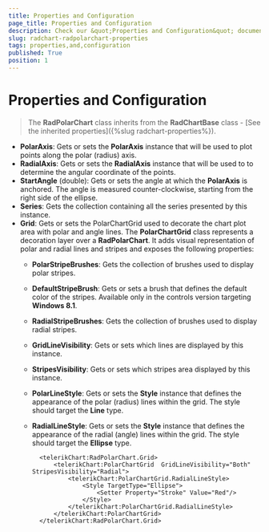 ```yaml
---
title: Properties and Configuration
page_title: Properties and Configuration
description: Check our &quot;Properties and Configuration&quot; documentation article for RadChart for UWP control.
slug: radchart-radpolarchart-properties
tags: properties,and,configuration
published: True
position: 1
---
```


# Properties and Configuration

>The **RadPolarChart** class inherits from the **RadChartBase** class -
[See the inherited properties]({%slug radchart-properties%}).

* **PolarAxis**: Gets or sets the **PolarAxis** instance that will be used to plot points along the polar (radius) axis.
* **RadialAxis**: Gets or sets the **RadialAxis** instance that will be used to to determine the angular coordinate of the points.
* **StartAngle** (double): Gets or sets the angle at which the **PolarAxis** is anchored. The angle is measured counter-clockwise, starting from the right side of the ellipse.
* **Series**: Gets the collection containing all the series presented by this instance.
* **Grid**: Gets or sets the PolarChartGrid used to decorate the chart plot area with polar and angle lines.
The **PolarChartGrid** class represents a decoration layer over a **RadPolarChart**. It adds visual representation of polar and radial lines and stripes and exposes the following properties:
	* **PolarStripeBrushes**: Gets the collection of brushes used to display polar stripes.
	* **DefaultStripeBrush**: Gets or sets a brush that defines the default color of the stripes. Available only in the controls version targeting **Windows 8.1**.
	* **RadialStripeBrushes**: Gets the collection of brushes used to display radial stripes.
	* **GridLineVisibility**: Gets or sets which lines are displayed by this instance.
	* **StripesVisibility**: Gets or sets which stripes area displayed by this instance.
	* **PolarLineStyle**: Gets or sets the **Style** instance that defines the appearance of the polar (radius) lines within the grid. The style should target the **Line** type.
	* **RadialLineStyle**: Gets or sets the **Style** instance that defines the appearance of the radial (angle) lines within the grid. The style should target the **Ellipse** type.

			<telerikChart:RadPolarChart.Grid>
			    <telerikChart:PolarChartGrid  GridLineVisibility="Both" StripesVisibility="Radial">
			        <telerikChart:PolarChartGrid.RadialLineStyle>
			            <Style TargetType="Ellipse">
			                <Setter Property="Stroke" Value="Red"/>
			            </Style>
			        </telerikChart:PolarChartGrid.RadialLineStyle>
			    </telerikChart:PolarChartGrid>
			</telerikChart:RadPolarChart.Grid>